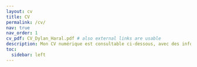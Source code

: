 ```yaml
---
layout: cv
title: CV
permalink: /cv/
nav: true
nav_order: 1
cv_pdf: CV_Dylan_Haral.pdf # also external links are usable
description: Mon CV numérique est consultable ci-dessous, avec des informations et liens supplémentaires. Pour le télécharger au format PDF, cliquez sur l’icône PDF juste en haut à droite de cette page.
toc:
  sidebar: left
---
```

